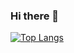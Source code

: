 ### Hi there 👋

[![Top Langs](https://github-readme-stats.vercel.app/api/top-langs/?username=SanGameDev)](https://github.com/MrKrishnaAgarwal/readme-components-github)
<!--
**SanGameDev/SanGameDev** is a ✨ _special_ ✨ repository because its `README.md` (this file) appears on your GitHub profile.

Here are some ideas to get you started:

- 🔭 I’m currently working on ...
- 🌱 I’m currently learning ...
- 👯 I’m looking to collaborate on ...
- 🤔 I’m looking for help with ...
- 💬 Ask me about ...
- 📫 How to reach me: ...
- 😄 Pronouns: ...
- ⚡ Fun fact: ...
-->
